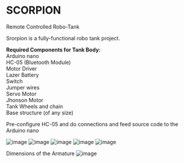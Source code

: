 # SCORPION
Remote Controlled Robo-Tank


Srorpion is a fully-functional robo tank project.

**Required Components for Tank Body:**</br>
Arduino nano</br>
HC-05 (Bluetooth Module)</br>
Motor Driver</br>
Lazer Battery</br>
Switch</br>
Jumper wires</br>
Servo Motor</br>
Jhonson Motor</br>
Tank Wheels and chain</br>
Base structure (of any size)</br>

Pre-configure HC-05 and do connections and feed source code to the Arduino nano

![image](https://github.com/AK-shat-JAIN/SCORPION/assets/84455686/29505560-3e4e-46a3-aa7e-f858c8628086)
![image](https://github.com/AK-shat-JAIN/SCORPION/assets/84455686/7cc7183b-9a03-4cf6-a7e0-fac08b0166f7)
![image](https://github.com/AK-shat-JAIN/SCORPION/assets/84455686/996d12d6-e7d6-4faf-a59f-a7981542732a)
![image](https://github.com/AK-shat-JAIN/SCORPION/assets/84455686/95a0fbb4-c8e5-4676-9f11-0e5fede9bcb3)
![image](https://github.com/AK-shat-JAIN/SCORPION/assets/84455686/b10cd502-749c-49e7-a81e-d7572ca8b8fe)

Dimensions of the Armature
![image](https://github.com/AK-shat-JAIN/SCORPION/assets/84455686/33dc6a28-ae03-4db8-902a-a679ea375e74)
